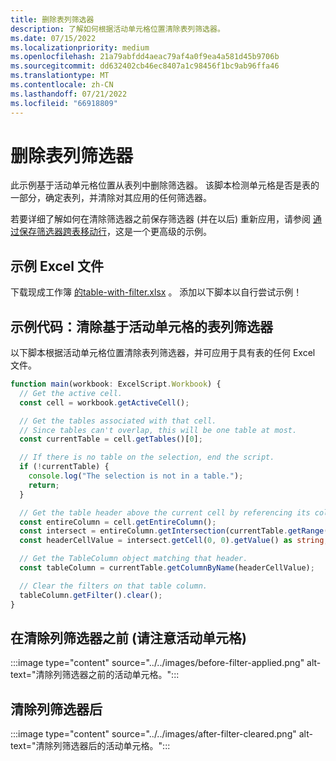 ```yaml
---
title: 删除表列筛选器
description: 了解如何根据活动单元格位置清除表列筛选器。
ms.date: 07/15/2022
ms.localizationpriority: medium
ms.openlocfilehash: 21a79abfdd4aeac79af4a0f9ea4a581d45b9706b
ms.sourcegitcommit: dd632402cb46ec8407a1c98456f1bc9ab96ffa46
ms.translationtype: MT
ms.contentlocale: zh-CN
ms.lasthandoff: 07/21/2022
ms.locfileid: "66918809"
---
```

# <a name="remove-table-column-filters"></a>删除表列筛选器

此示例基于活动单元格位置从表列中删除筛选器。 该脚本检测单元格是否是表的一部分，确定表列，并清除对其应用的任何筛选器。

若要详细了解如何在清除筛选器之前保存筛选器 (并在以后) 重新应用，请参阅 [通过保存筛选器跨表移动行](move-rows-across-tables.md)，这是一个更高级的示例。

## <a name="sample-excel-file"></a>示例 Excel 文件

下载现成工作簿 <a href="table-with-filter.xlsx"> 的table-with-filter.xlsx</a> 。 添加以下脚本以自行尝试示例！

## <a name="sample-code-clear-table-column-filter-based-on-active-cell"></a>示例代码：清除基于活动单元格的表列筛选器

以下脚本根据活动单元格位置清除表列筛选器，并可应用于具有表的任何 Excel 文件。

```TypeScript
function main(workbook: ExcelScript.Workbook) {
  // Get the active cell.
  const cell = workbook.getActiveCell();

  // Get the tables associated with that cell.
  // Since tables can't overlap, this will be one table at most.
  const currentTable = cell.getTables()[0];

  // If there is no table on the selection, end the script.
  if (!currentTable) {
    console.log("The selection is not in a table.");
    return;
  }

  // Get the table header above the current cell by referencing its column.
  const entireColumn = cell.getEntireColumn();
  const intersect = entireColumn.getIntersection(currentTable.getRange());
  const headerCellValue = intersect.getCell(0, 0).getValue() as string;

  // Get the TableColumn object matching that header.
  const tableColumn = currentTable.getColumnByName(headerCellValue);

  // Clear the filters on that table column.
  tableColumn.getFilter().clear();
}
```

## <a name="before-clearing-column-filter-notice-the-active-cell"></a>在清除列筛选器之前 (请注意活动单元格) 

:::image type="content" source="../../images/before-filter-applied.png" alt-text="清除列筛选器之前的活动单元格。":::

## <a name="after-clearing-column-filter"></a>清除列筛选器后

:::image type="content" source="../../images/after-filter-cleared.png" alt-text="清除列筛选器后的活动单元格。":::
